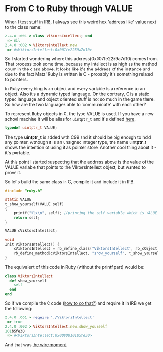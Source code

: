 # From C to Ruby through VALUE

When I test stuff in IRB, I always see this weird hex 'address like' value next to the class name:

```ruby
2.4.0 :001 > class ViktorsIntellect; end
 => nil
2.4.0 :002 > ViktorsIntellect.new
 => #<ViktorsIntellect:0x007fe2259a7d10>
```

So I started wondering where this address(0x007fe2259a7d10) comes from. That process took some time, because my intellect is as high as the method count in the class above. It looks like it's the address of the instance and due to the fact Matz' Ruby is written in C - probably it's something related to pointers.

In Ruby everything is an object and every variable is a reference to an object. Also it's a dynamic typed language. On the contrary, C is a static typed language and object oriented stuff is not so much in the game there. So how are the two languages able to 'communicate' with each other?

To represent Ruby objects in C, the type VALUE is used. If you have a new school machine it will be alias for  ```uintptr_t``` and it's defined [here](https://github.com/ruby/ruby/blob/ruby_2_4/include/ruby/ruby.h#L79).

```c
typedef uintptr_t VALUE;
```

The type **uintptr_t** is added with C99 and it should be big enough to hold any pointer. Although it is an unsigned integer type, the name uint**ptr**_t shows the intention of using it as pointer store. Another cool thing about it - it's portable.

At this point I started suspecting that the address above is the value of the VALUE variable that points to the ViktorsIntellect object, but wanted to prove it.

So let's build the same class in C, compile it and include it in IRB.

```c
#include "ruby.h"

static VALUE
t_show_yourself(VALUE self)
{
    printf("%lx\n", self); //printing the self variable which is VALUE type
    return self;
}

VALUE cViktorsIntellect;

void
Init_ViktorsIntellect() {
    cViktorsIntellect = rb_define_class("ViktorsIntellect", rb_cObject);
    rb_define_method(cViktorsIntellect, "show_yourself", t_show_yourself);
}
```

The equivalent of this code in Ruby (without the printf part) would be:

```ruby
class ViktorsIntellect
  def show_yourself
    self
  end
end
```

So if we compile the C code ([how to do that?](https://en.wikibooks.org/wiki/Ruby_Programming/C_Extensions)) and require it in IRB we get the following:

```ruby
2.4.0 :001 > require './ViktorsIntellect'
 => true
2.4.0 :002 > ViktorsIntellect.new.show_yourself
101b5fe30
 => #<ViktorsIntellect:0x00000101b5fe30>
```

And that was [the wire moment](https://www.youtube.com/watch?v=BOZv6IOtbFU).
